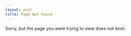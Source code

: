 ```yaml
---
layout: post
title: Page Not Found
---
```


Sorry, but the page you were trying to view does not exist.